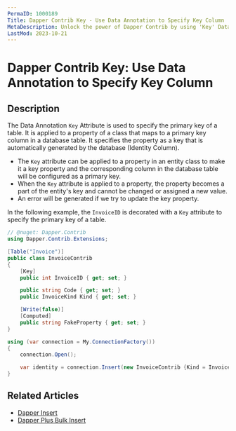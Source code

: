 ```yaml
---
PermaID: 1000189
Title: Dapper Contrib Key - Use Data Annotation to Specify Key Column
MetaDescription: Unlock the power of Dapper Contrib by using 'Key' Data Annotation. Learn how to specify which properties are a part of the primary keys.
LastMod: 2023-10-21
---
```


# Dapper Contrib Key: Use Data Annotation to Specify Key Column

## Description

The Data Annotation `Key` Attribute is used to specify the primary key of a table. It is applied to a property of a class that maps to a primary key column in a database table. It specifies the property as a key that is automatically generated by the database (Identity Column).

 - The `Key` attribute can be applied to a property in an entity class to make it a key property and the corresponding column in the database table will be configured as a primary key.
 - When the `Key` attribute is applied to a property, the property becomes a part of the entity's key and cannot be changed or assigned a new value. 
 - An error will be generated if we try to update the key property.

 In the following example, the `InvoiceID` is decorated with a `Key` attribute to specify the primary key of a table.

```csharp
// @nuget: Dapper.Contrib 
using Dapper.Contrib.Extensions;

[Table("Invoice")]
public class InvoiceContrib
{
	[Key]
	public int InvoiceID { get; set; }

	public string Code { get; set; }
	public InvoiceKind Kind { get; set; }

	[Write(false)]
	[Computed]
	public string FakeProperty { get; set; }
}

using (var connection = My.ConnectionFactory())
{
	connection.Open();

	var identity = connection.Insert(new InvoiceContrib {Kind = InvoiceKind.WebInvoice, Code = "Insert_Single_1"});
}
```

## Related Articles

- [Dapper Insert](/execute#example-execute-insert)
- [Dapper Plus Bulk Insert](/bulk-insert)
